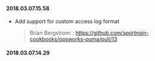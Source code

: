 #### 2018.03.07.15.58
* Add support for custom access log format

  > Brian Bergstrom: : https://github.com/sportngin-cookbooks/opsworks-puma/pull/13

#### 2018.03.07.14.29
